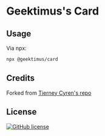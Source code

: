 # Geektimus's Card

## Usage

Via npx:

```bash
npx @geektimus/card
```

## Credits

Forked from [Tierney Cyren's repo][FORK_SRC]

## License

[![GitHub license](https://img.shields.io/badge/license-MIT-blue.svg)][LICENSE]

[LICENSE]: LICENSE.md
[FORK_SRC]: https://github.com/bnb/bitandbang

